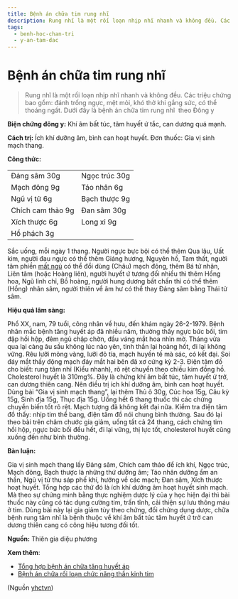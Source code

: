 ```yaml
---
title: Bệnh án chữa tim rung nhĩ
description: Rung nhĩ là một rối loạn nhịp nhĩ nhanh và không đều. Các triệu chứng bao gồm- đánh trống ngực, mệt mỏi, khó thở khi gắng sức, có thể thoáng ngất. Dưới đây là bệnh án chữa tim rung nhĩ  theo Đông y
tags:
  - benh-hoc-chan-tri
  - y-an-tam-dac
---
```


# Bệnh án chữa tim rung nhĩ 

> Rung nhĩ là một rối loạn nhịp nhĩ nhanh và không đều. Các triệu chứng bao gồm: đánh trống ngực, mệt mỏi, khó thở khi gắng sức, có thể thoáng ngất. Dưới đây là bệnh án chữa tim rung nhĩ  theo Đông y


**Biện chứng đông y:** Khí âm bất túc, tâm huyết ứ tắc, can dương quá mạnh.


**Cách trị:** Ích khí dưỡng âm, bình can hoạt huyết. Đơn thuốc: Gia vị sinh mạch thang.


**Công thức:**




|  |  |
| --- | --- |
| Đảng sâm 30g | Ngọc trúc 30g |
| Mạch đông 9g | Táo nhân 6g |
| Ngũ vị tử 6g | Bạch thược 9g |
| Chích cam thảo 9g | Đan sâm 30g |
| Xích thược 6g |  Long xỉ 9g |
| Hổ phách 3g |  |


Sắc uống, mỗi ngày 1 thang. Người ngực bực bội có thể thêm Qua lâu, Uất kim, người đau ngực có thể thêm Giáng hương, Nguyên hồ, Tam thất, người tâm phiền [mất ngủ](/yhctvn/chung-mat-ngu-theo-dong-y/) có thể đổi dùng (Châu) mạch đông, thêm Bá tử nhân, Liên tâm (hoặc Hoàng liên), người huyết ứ tương đối nhiều thì thêm Hồng hoa, Ngũ linh chỉ, Bồ hoàng, người hung dương bất chấn thì có thể thêm (Hồng) nhân sâm, người thiên về âm hư có thể thay Đảng sâm bằng Thái tử sâm.


**Hiệu quả lâm sàng:**


Phổ XX, nam, 79 tuổi, công nhân về hưu, đến khám ngày 26-2-1979. Bệnh nhân mắc bệnh tăng huyết áp đã nhiều năm, thường thấy ngực bức bối, tim đập hồi hộp, đêm ngủ chập chờn, đầu váng mắt hoa nhìn mờ. Tháng vừa qua lại càng âu sầu không lúc nào yên, tinh thần lại hoảng hốt, đi lại không vững. Rêu lưỡi mỏng vàng, lưỡi đỏ tía, mạch huyền tế mà sác, có kết đại. Soi đáy mắt thấy động mạch đáy mắt hai bên đã xơ cứng kỳ 2-3. Điện tâm đồ cho biết: rung tâm nhĩ (Kiểu nhanh), rõ rệt chuyển theo chiều kim đồng hồ. Cholesterol huyết là 310mg%. Đây là chứng khí âm bất túc, tâm huyết ứ trở, can dương thiên cang. Nên điều trị ích khí dưỡng âm, bình can hoạt huyết. Dùng bài “Gia vị sinh mạch thang”, lại thêm Thủ ô 30g, Cúc hoa 15g, Câu kỳ 15g, Sinh địa 15g, Thục địa 15g. Uống hết 6 thang thuốc thì các chứng chuyển biến tốt rõ rệt. Mạch tượng đã không kết đại nữa. Kiểm tra điện tâm đồ thấy: nhịp tim thể bang, điện tâm đồ nói chung bình thường. Sau đó lại theo bài trên châm chước gia giảm, uống tất cả 24 thang, cách chứng tim hồi hộp, ngực bức bối đều hết, đi lại vững, thị lực tốt, cholesterol huyết cũng xuống đến như bình thường.





**Bàn luận:** 


Gia vị sinh mạch thang lấy Đảng sâm, Chích cam thảo để ích khí, Ngọc trúc, Mạch đông, Bạch thược là những thứ dưỡng âm; Táo nhân dưỡng ẩm an thần, Ngũ vị tử thu sáp phế khí, hướng về các mạch; Đan sâm, Xích thược hoạt huyết. Tổng hợp các thứ đó là ích khí dưỡng âm hoạt huyết sinh mạch. Mà theo sự chứng minh bằng thực nghiệm dược lý của y học hiện đại thì bài thuốc này cũng có tác dụng cường tim, trấn tĩnh, cải thiện sự lưu thông máu ở tim. Dùng bài này lại gia giảm tùy theo chứng, đối chứng dụng dược, chữa bệnh rung tâm nhĩ là bệnh thuộc về khí âm bất túc tâm huyết ứ trở can dương thiên cang có công hiệu tương đối tốt.


**Nguồn:** Thiên gia diệu phương


**Xem thêm**:


* [Tổng hợp bệnh án chữa tăng huyết áp](/yhctvn/tong-hop-benh-an-chua-tang-huyet-ap/)
* [Bệnh án chữa rối loạn chức năng thần kinh tim](/yhctvn/benh-an-chua-roi-loan-chuc-nang-than-kinh-tim/)

(Nguồn <a href="https://yhctvn.com/benh-an-chua-tim-rung-nhi/" target="_blank">yhctvn</a>)
